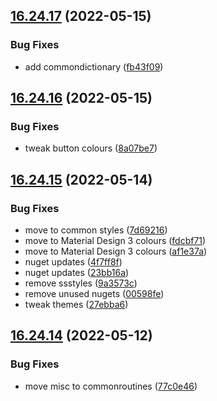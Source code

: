 ## [16.24.17](https://github.com/phandcock/GrampsView/compare/v16.24.16...v16.24.17) (2022-05-15)


### Bug Fixes

* add commondictionary ([fb43f09](https://github.com/phandcock/GrampsView/commit/fb43f095caa9b23e10f76521b71ad429d091cdd6))



## [16.24.16](https://github.com/phandcock/GrampsView/compare/v16.24.15...v16.24.16) (2022-05-15)


### Bug Fixes

* tweak button colours ([8a07be7](https://github.com/phandcock/GrampsView/commit/8a07be7a78e5cf83055bc823dc037e5991bb658f))



## [16.24.15](https://github.com/phandcock/GrampsView/compare/v16.24.14...v16.24.15) (2022-05-14)


### Bug Fixes

* move to common styles ([7d69216](https://github.com/phandcock/GrampsView/commit/7d69216a508f9f1480535f78e7c787c9b58e5186))
* move to Material Design 3 colours ([fdcbf71](https://github.com/phandcock/GrampsView/commit/fdcbf71858ae068d4758b05e69e776d14944a5f2))
* move to Material Design 3 colours ([af1e37a](https://github.com/phandcock/GrampsView/commit/af1e37aad98a930fb7288e64bbc49ce870379416))
* nuget updates ([4f7ff8f](https://github.com/phandcock/GrampsView/commit/4f7ff8f48e5f9885d49c2a8e24add3182b45a7ec))
* nuget updates ([23bb16a](https://github.com/phandcock/GrampsView/commit/23bb16ad30d4310508ef6e2d9a7e93c12ab84b14))
* remove ssstyles ([9a3573c](https://github.com/phandcock/GrampsView/commit/9a3573cb770e7e8240d6864217268234be1494cf))
* remove unused nugets ([00598fe](https://github.com/phandcock/GrampsView/commit/00598fe19e9cb3d9e891ff64435a5c0b3b64a037))
* tweak themes ([27ebba6](https://github.com/phandcock/GrampsView/commit/27ebba60260e0be8ec884062e2dddaa42b9b9e94))



## [16.24.14](https://github.com/phandcock/GrampsView/compare/v16.24.13...v16.24.14) (2022-05-12)


### Bug Fixes

* move misc to commonroutines ([77c0e46](https://github.com/phandcock/GrampsView/commit/77c0e465f2fdce1efcac6152addea523f7385eb3))



